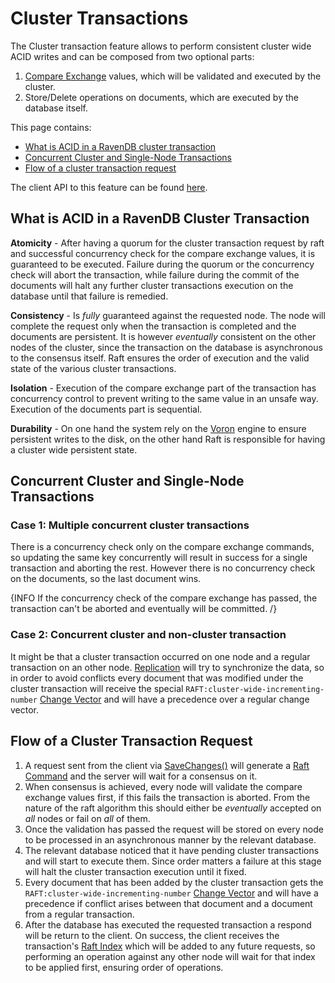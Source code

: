 # Cluster Transactions

The Cluster transaction feature allows to perform consistent cluster wide ACID writes and can be composed from two optional parts:  

1. [Compare Exchange](../../client-api/operations/compare-exchange/overview) values, which will be validated and executed by the cluster.
2. Store/Delete operations on documents, which are executed by the database itself.

This page contains:

- [What is ACID in a RavenDB cluster transaction](../../server/clustering/cluster-transactions#what-is-acid-in-a-ravendb-cluster-transaction)
- [Concurrent Cluster and Single-Node Transactions](../../server/clustering/cluster-transactions#oncurrent-cluster-and-single-node-transactions)
- [Flow of a cluster transaction request](../../server/clustering/cluster-transactions#flow-of-a-cluster-transaction-request)

The client API to this feature can be found [here](../../client-api/session/saving-changes#transaction-mode).

## What is ACID in a RavenDB Cluster Transaction

**Atomicity** - After having a quorum for the cluster transaction request by raft and successful concurrency check for the compare exchange values, it is guaranteed to be executed.
Failure during the quorum or the concurrency check will abort the transaction, while failure during the commit of the documents will halt any further cluster transactions execution on the database until that failure is remedied.

**Consistency** - Is _fully_ guaranteed against the requested node. The node will complete the request only when the transaction is completed and the documents are persistent.
It is however _eventually_ consistent on the other nodes of the cluster, since the transaction on the database is asynchronous to the consensus itself.
Raft ensures the order of execution and the valid state of the various cluster transactions.     

**Isolation** - Execution of the compare exchange part of the transaction has concurrency control to prevent writing to the same value in an unsafe way. 
Execution of the documents part is sequential.

**Durability** - On one hand the system rely on the [Voron](../../server/storage/storage-engine) engine to ensure persistent writes to the disk, on the other hand Raft is responsible for having a cluster wide persistent state.    

## Concurrent Cluster and Single-Node Transactions

### Case 1: Multiple concurrent cluster transactions  

There is a concurrency check only on the compare exchange commands, so updating the same key concurrently will result in success for a single transaction and aborting the rest.
However there is no concurrency check on the documents, so the last document wins.

{INFO If the concurrency check of the compare exchange has passed, the transaction can't be aborted and eventually will be committed. /}

### Case 2: Concurrent cluster and non-cluster transaction

It might be that a cluster transaction occurred on one node and a regular transaction on an other node. [Replication](../../server/clustering/replication/replication) will try to synchronize the data, so in order to avoid conflicts every document that was modified under the cluster transaction will receive the special `RAFT:cluster-wide-incrementing-number` [Change Vector](../../server/clustering/replication/change-vector) and will have a precedence over a regular change vector.

## Flow of a Cluster Transaction Request

1. A request sent from the client via [SaveChanges()]() will generate a [Raft Command](../../server/clustering/rachis/consensus-operations#implementation-details) and the server will wait for a consensus on it.
2. When consensus is achieved, every node will validate the compare exchange values first, if this fails the transaction is aborted.
From the nature of the raft algorithm this should either be _eventually_ accepted on _all_ nodes or fail on _all_ of them. 
3. Once the validation has passed the request will be stored on every node to be processed in an asynchronous manner by the relevant database.
4. The relevant database noticed that it have pending cluster transactions and will start to execute them. 
Since order matters a failure at this stage will halt the cluster transaction execution until it fixed.
5. Every document that has been added by the cluster transaction gets the `RAFT:cluster-wide-incrementing-number` [Change Vector](../../server/clustering/replication/change-vector) and will have a precedence if conflict arises between that document and a document from a regular transaction.   
6. After the database has executed the requested transaction a respond will be return to the client.
On success, the client receives the transaction's [Raft Index](../../server/clustering/rachis/consensus-operations#raft-index) which will be added to any future requests, so performing an operation against any other node will wait for that index to be applied first, ensuring order of operations.
